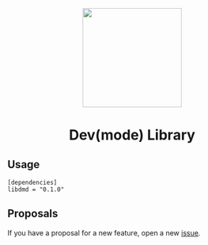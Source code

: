 <div align="center">
    <img width=200 src="https://github.com/edfloreshz/devmode/raw/main/assets/img/logo.png?raw=true"/>
    <h1>Dev(mode) Library</h1>
</div>

## Usage

```
[dependencies]
libdmd = "0.1.0"
```

## Proposals

If you have a proposal for a new feature, open a new [issue](https://github.com/edfloreshz/devmode/issues).
